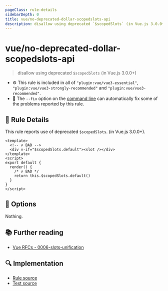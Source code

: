 ```yaml
---
pageClass: rule-details
sidebarDepth: 0
title: vue/no-deprecated-dollar-scopedslots-api
description: disallow using deprecated `$scopedSlots` (in Vue.js 3.0.0+)
---
```

# vue/no-deprecated-dollar-scopedslots-api
> disallow using deprecated `$scopedSlots` (in Vue.js 3.0.0+)

- :gear: This rule is included in all of `"plugin:vue/vue3-essential"`, `"plugin:vue/vue3-strongly-recommended"` and `"plugin:vue/vue3-recommended"`.
- :wrench: The `--fix` option on the [command line](https://eslint.org/docs/user-guide/command-line-interface#fixing-problems) can automatically fix some of the problems reported by this rule.

## :book: Rule Details

This rule reports use of deprecated `$scopedSlots`. (in Vue.js 3.0.0+).

<eslint-code-block fix :rules="{'vue/no-deprecated-dollar-scopedslots-api': ['error']}">

```vue
<template>
  <!-- ✗ BAD -->
  <div v-if="$scopedSlots.default"><slot /></div>
</template>
<script>
export default {
  render() {
    /* ✗ BAD */
    return this.$scopedSlots.default()
  }
}
</script>
```

</eslint-code-block>

## :wrench: Options

Nothing.

## :books: Further reading

- [Vue RFCs - 0006-slots-unification](https://github.com/vuejs/rfcs/blob/master/active-rfcs/0006-slots-unification.md)

## :mag: Implementation

- [Rule source](https://github.com/vuejs/eslint-plugin-vue/blob/master/lib/rules/no-deprecated-dollar-scopedslots-api.js)
- [Test source](https://github.com/vuejs/eslint-plugin-vue/blob/master/tests/lib/rules/no-deprecated-dollar-scopedslots-api.js)
